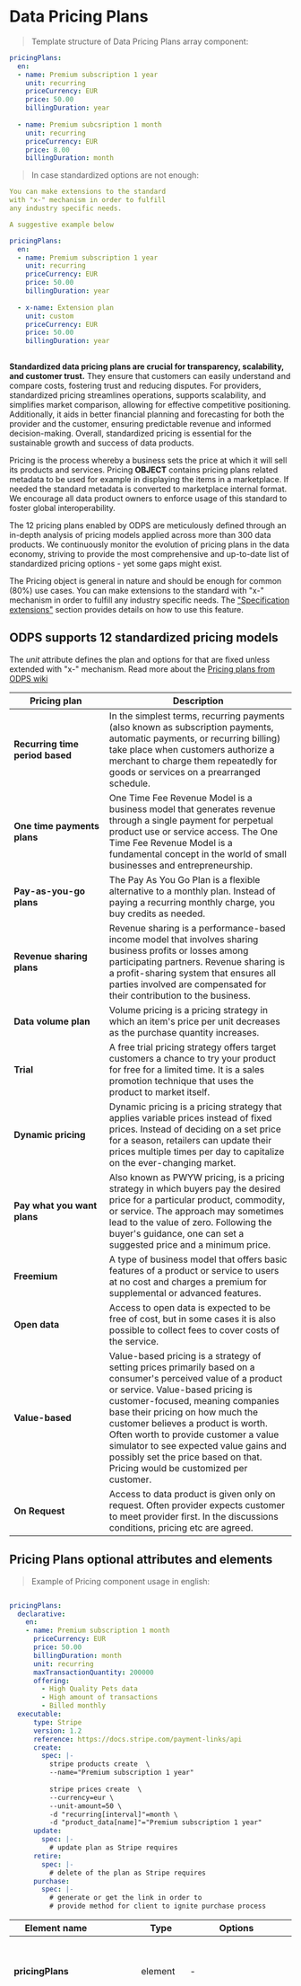 # Data Pricing Plans

> Template structure of Data Pricing Plans array component:

```yml
pricingPlans:
  en:
  - name: Premium subscription 1 year
    unit: recurring
    priceCurrency: EUR
    price: 50.00
    billingDuration: year
    
  - name: Premium subcsription 1 month
    unit: recurring
    priceCurrency: EUR
    price: 8.00
    billingDuration: month
```

> In case standardized options are not enough:

```yml
You can make extensions to the standard 
with "x-" mechanism in order to fulfill 
any industry specific needs. 

A suggestive example below 

pricingPlans:
  en:
  - name: Premium subscription 1 year
    unit: recurring
    priceCurrency: EUR
    price: 50.00
    billingDuration: year
    
  - x-name: Extension plan
    unit: custom
    priceCurrency: EUR
    price: 50.00
    billingDuration: year
    
```
**Standardized data pricing plans are crucial for transparency, scalability, and customer trust.** They ensure that customers can easily understand and compare costs, fostering trust and reducing disputes. For providers, standardized pricing streamlines operations, supports scalability, and simplifies market comparison, allowing for effective competitive positioning. Additionally, it aids in better financial planning and forecasting for both the provider and the customer, ensuring predictable revenue and informed decision-making. Overall, standardized pricing is essential for the sustainable growth and success of data products.

Pricing is the process whereby a business sets the price at which it will sell its products and services. Pricing **OBJECT** contains pricing plans related metadata to be used for example in displaying the items in a marketplace. If needed the standard metadata is converted to marketplace internal format. We encourage all data product owners to enforce usage of this standard to foster global interoperability.  

The 12 pricing plans enabled by ODPS are meticulously defined through an in-depth analysis of pricing models applied across more than 300 data products. We continuously monitor the evolution of pricing plans in the data economy, striving to provide the most comprehensive and up-to-date list of standardized pricing options - yet some gaps might exist.

The Pricing object is general in nature and should be enough for common (80%) use cases. You can make extensions to the standard with "x-" mechanism in order to fulfill any industry specific needs. The ["Specification extensions"](#specification-extensions) section provides details on how to use this feature. 

## ODPS supports 12 standardized pricing models

The _unit_ attribute defines the plan and options for that are fixed unless extended with "x-" mechanism. Read more about the [Pricing plans from ODPS wiki](https://github.com/Open-Data-Product-Initiative/dev/wiki/Pricing-Plans#version-dev)

| <div style="width:150px">Pricing plan</div>   | Description | 
|---|---|
| **Recurring time period based** | In the simplest terms, recurring payments (also known as subscription payments, automatic payments, or recurring billing) take place when customers authorize a merchant to charge them repeatedly for goods or services on a prearranged schedule.|
| **One time payments plans** | One Time Fee Revenue Model is a business model that generates revenue through a single payment for perpetual product use or service access. The One Time Fee Revenue Model is a fundamental concept in the world of small businesses and entrepreneurship. |
| **Pay-as-you-go plans** | The Pay As You Go Plan is a flexible alternative to a monthly plan. Instead of paying a recurring monthly charge, you buy credits as needed. |
| **Revenue sharing plans** | Revenue sharing is a performance-based income model that involves sharing business profits or losses among participating partners. Revenue sharing is a profit-sharing system that ensures all parties involved are compensated for their contribution to the business. |
| **Data volume plan** | Volume pricing is a pricing strategy in which an item's price per unit decreases as the purchase quantity increases. |
| **Trial** | A free trial pricing strategy offers target customers a chance to try your product for free for a limited time. It is a sales promotion technique that uses the product to market itself.  |
| **Dynamic pricing** | Dynamic pricing is a pricing strategy that applies variable prices instead of fixed prices. Instead of deciding on a set price for a season, retailers can update their prices multiple times per day to capitalize on the ever-changing market. |
| **Pay what you want plans** |  Also known as PWYW pricing, is a pricing strategy in which buyers pay the desired price for a particular product, commodity, or service. The approach may sometimes lead to the value of zero. Following the buyer's guidance, one can set a suggested price and a minimum price. |
| **Freemium** |  A type of business model that offers basic features of a product or service to users at no cost and charges a premium for supplemental or advanced features. |
| **Open data** | Access to open data is expected to be free of cost, but in some cases it is also possible to collect fees to cover costs of the service.  |
| **Value-based** | Value-based pricing is a strategy of setting prices primarily based on a consumer's perceived value of a product or service. Value-based pricing is customer-focused, meaning companies base their pricing on how much the customer believes a product is worth. Often worth to provide customer a value simulator to see expected value gains and possibly set the price based on that. Pricing would be customized per customer. |
| **On Request** | Access to data product is given only on request. Often provider expects customer to meet provider first. In the discussions conditions, pricing etc are agreed. |


## Pricing Plans optional attributes and elements

> Example of Pricing component usage in english:

```yml

pricingPlans:
  declarative:
    en:
    - name: Premium subscription 1 month
      priceCurrency: EUR
      price: 50.00
      billingDuration: month
      unit: recurring
      maxTransactionQuantity: 200000
      offering:
        - High Quality Pets data
        - High amount of transactions
        - Billed monthly 
  executable:
      type: Stripe 
      version: 1.2
      reference: https://docs.stripe.com/payment-links/api
      create:
        spec: |- 
          stripe products create  \
          --name="Premium subscription 1 year"
          
          stripe prices create  \
          --currency=eur \
          --unit-amount=50 \
          -d "recurring[interval]"=month \
          -d "product_data[name]"="Premium subscription 1 year"
      update:
        spec: |- 
          # update plan as Stripe requires
      retire:
        spec: |- 
          # delete of the plan as Stripe requires
      purchase:
        spec: |- 
          # generate or get the link in order to 
          # provide method for client to ignite purchase process  

```

| <div style="width:150px">Element name</div>   | Type  | Options  | Description  |
|---|---|---|---|
| **pricingPlans** | element | - | Binds the pricing plans related elements and attributes together |
| **en** | element | [ISO 639-1](https://en.wikipedia.org/wiki/List_of_ISO_639-1_codes) defined 2-letter codes | **NOTE! This is a dynamic element!** This element binds together other product pricing plan attributes and expresses the langugage used. In the example this is "en", which indicates that pricing plan details are in English. If you would like to use French details, then name the element "fr". The naming of this element follows options (language codes) listed in [ISO 639-1](https://en.wikipedia.org/wiki/List_of_ISO_639-1_codes) standard. <br/><br/> You can have product pricing plan details in multiple languages simply by adding similar sets like the example - just change the binding element name to matching language code. <br/><br/> The pattern to implement multilanguage support for data products was adopted from de facto UI translation practices. The attributes inside this element are commonly rendered in the UI for the consumer and providing a simple way to implement that was the driving reasoning. See for example  [JSON - Multi Language](https://simplelocalize.io/docs/file-formats/multi-language-json/) |
| **declarative** | element | - | Grouping element which collects together data product pricing plans with business details |
| **priceCurrency** | string  |  Use standard formats: [ISO 4217](https://en.wikipedia.org/wiki/ISO_4217) currency format e.g. "USD"; Ticker symbol for cryptocurrencies e.g. "BTC"  |  The primary currency used in pricing. Platforms are assumed to use this as primary currency if currency conversions are used to display product pricing in different locations for various currencies. If the *unit* is revenue-sharing, then this attribute value MUST be percentage.  |
| **price** | string  | -  | The offer price of a product, or of a price component, or revenue-sharing percentage. <br/><br/> If the *unit* of pricing is revenue-sharing, then this *price* attribute value is percentage value. <br/><br/> Use '.' (Unicode 'FULL STOP' (U+002E)) rather than ',' to indicate a decimal point. Avoid using these symbols as a readability separator. Use values from 0123456789 (Unicode 'DIGIT ZERO' (U+0030) to 'DIGIT NINE' (U+0039)) rather than superficially similiar Unicode symbols. <br/><br/>With *data-volume* the price is for each 1GB of data. |
| **billingDuration** | string  | options: instant, day, week, month, year  | Specifies for how long this price (or price component) will be billed. Can be used, for example, to model the contractual duration of a subscription or payment plan.  |
| **unit** | string | One of: One-time-payment, Pay-per-use, Recurring, Revenue-sharing, Data-volume , Pay-what-you-want, Freemium, Open-data, Value-based, On-request, Trial | One-time-payment is for single time purchase purposes, further purchaces are not intended to continue under same agreement. <br/><br/> *Pay-per-use* is intended for continuous usage and price set is for each successful usage action. <br/><br/> *Recurrring* is intended for continuous time period plans. <br/><br/>*Revenue sharing* is a performance-based income model. An effective revenue sharing deal structure is offering your expertise to a business owner to help them grow their business. In return, you get paid a percentage of the revenue as a royalty fee. <br/><br/> *Freemium* is for free access. Use this option also for open data. <br/><br/> *Data-volume* is for data amount based pricing in which customer pays based on the served data amount. The price is always for 1GB of data. <br/><br/> *Pay-what-you-want*  is a pricing system where buyers pay any desired amount for a given commodity, sometimes including zero. In some cases, a minimum (floor) price may be set, and/or a suggested price may be indicated as guidance for the buyer. The buyer can also select an amount higher than the standard price for the commodity. If the floor price is set, use *minPrice* attribute. <br/><br/> *Open-data*  is an explicit pricing plan category for open data. By default open data should be free, but in some cases it can have a price. <br/><br/> *Value-based* is value-based selling unit. Present the outcome of your story with solid data and a measurable impact with help of *offering* attribute. Example: “We can lower the energy bill in heating by $8-13/square meter in a year. Try out simulator to calculate your value!”. Use optional *valueSimulator* attribute to provide link (URL) to value simulator you have created. In order to set base fee for value-based plan, you can for example set monthly (*billingDuration*) plan with base see with help of *minPrice* attribute. <br/><br/> *On-request* is for plans in which customer is given access to data product after contacting provider. Use provider contact information in providing means to contact data product provider for access permissions request. If the *trial* is used, then trial duration should be defined in the *offering* part. <br/><br/> Read more about the [Pricing plans from ODPS wiki](https://github.com/Open-Data-Product-Initiative/dev/wiki/Pricing-Plans#version-dev)|
| **maxTransactionQuantity** | Integer |  Integer | The maximum transaction quantity for the given billing duration. Use this to define for example monthly (or any other period) request limit to the data product. Note! If you want to set unlimited use, value must be 0 (zero). |
| **offering**  | string | array | The element that contains pricing plan content as array of strings. Think of this as the list of what is included in the pricing plan and what you offer in return to the price asked. Use the language defined in the *plan* |
|  **minPrice** | string  | -  | The lowest price if the price is a range. If dynamic pricing is used with this product, this is the lowest price allowed. In dynamic pricing businesses are able to change prices based on algorithms that take into account competitor pricing, supply and demand, and other external factors in the market. Use '.' (Unicode 'FULL STOP' (U+002E)) rather than ',' to indicate a decimal point. Avoid using these symbols as a readability separator. Use values from 0123456789 (Unicode 'DIGIT ZERO' (U+0030) to 'DIGIT NINE' (U+0039)) rather than superficially similiar Unicode symbols. |
|  **maxPrice** | string  | -  | The highest price if the price is a range. If dynamic pricing is used with this product, this is the highest price allowed. Use '.' (Unicode 'FULL STOP' (U+002E)) rather than ',' to indicate a decimal point. Avoid using these symbols as a readability separator. Use values from 0123456789 (Unicode 'DIGIT ZERO' (U+0030) to 'DIGIT NINE' (U+0039)) rather than superficially similiar Unicode symbols. |
| **valueAddedTaxIncluded**  | boolean  | true/false  | Specifies whether the applicable value-added tax (VAT) is included in the price specification or not.  |
| **valueAddedTaxPercentage**  | Integer  | Number percentage value, range 0-100 | Use '.' (Unicode 'FULL STOP' (U+002E)) rather than ',' to indicate a decimal point. Avoid using these symbols as a readability separator. Use values from 0123456789 (Unicode 'DIGIT ZERO' (U+0030) to 'DIGIT NINE' (U+0039)) rather than superficially similiar Unicode symbols.   |
| **validFrom**  | DateTime  |  A combination of date and time in [ISO 8601](https://www.ionos.com/digitalguide/websites/web-development/iso-8601/) format yyyy-MM-dd'T'HH:mm:ss.SSSZ. | The date when the item becomes valid. |
| **validTo**  | DateTime  | A combination of date and time in [ISO 8601](https://www.ionos.com/digitalguide/websites/web-development/iso-8601/) format yyyy-MM-dd'T'HH:mm:ss.SSSZ.  | The date after when the item is not valid. |
| **additionalPrice**  | string  | -  | This is used to define fees for usage which exceeds the defined max transaction quantity. This value is for each additional transaction. Use '.' (Unicode 'FULL STOP' (U+002E)) rather than ',' to indicate a decimal point. Avoid using these symbols as a readability separator. Use values from 0123456789 (Unicode 'DIGIT ZERO' (U+0030) to 'DIGIT NINE' (U+0039)) rather than superficially similiar Unicode symbols. |
|  **maxDataQuantity** | Integer  | -  | The maximum amount of data transferred during the billing duration. Unit is GB. |
|  **valueSimulator**  | url | valid url | Intended to be used with *value-based* pricing plan. Provide url to value simulator in which customer can see the value in various cases. In the simulator customer might be able to input own variables to match their exact case and see the gained value. |
| **executable** | element | - | Grouping element which collects together pricing plans payment gateway management features. You can define the needed action (CRUP) to setup and use the gateway to ignite purchase process. <br/><br/> CRUP stands for: **C**reate, **R**etire, **U**pdate, and **P**urchase.  The actual as code part is added with _spec_ element. |
| **type** | attribute | string, one of: _Stripe_, _Custom_ | Payment gateway system name. Use one of the predefined options only. With _Custom_ type you can use your in-house solution. |
| **version** | attribute | string | The version of the payment gateway tool used. |
| **reference** | URL | Valid URL | Provide URL pointing to the reference documentation |
| **create** | element | - | Contains the as code part to create pricing plan in the payment gateway |
| **retire** | element | - | Contains the as code part to retire (delete) pricing plan in the payment gateway |
| **update** | element | - | Contains the as code part to update pricing plan in the payment gateway |
| **purchase** | element | - | Contains the as code part to create or get pricing plan purchase igniting link in the payment gateway |
| **spec** | element | YAML/URL/string | The content the as code part for the pricing plan. Content is intended to be in a form that can be injected as is to _type_ defined payment gateway system. Content depends of the system used and reference attribute is expected to provide more information. <br/><br/> **Note!** By default the rules must be provide as valid YAML, either as inline element (YAML) or as valid URL (filesystem or online) pointing to valid YAML content file. String content is allowed and used only if _type_ attribute value is _Custom_. In the custom case your string of course can be YAML too. |

If you see something missing, described inaccurately or plain wrong, or you want to comment the specification, [raise an issue in Github](https://github.com/Open-Data-Product-Initiative/dev/issues)

